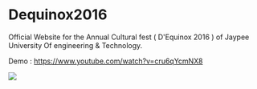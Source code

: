 # Dequinox2016
Official Website for the Annual Cultural fest ( D'Equinox 2016 ) of Jaypee University Of engineering &amp; Technology.

Demo : https://www.youtube.com/watch?v=cru6qYcmNX8

<img src="https://s3.amazonaws.com/poly-screenshots.angel.co/Project/9f/665000/268b2e1043a617016206dcbec36602d0-original.png" />
